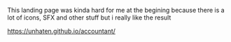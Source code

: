 This landing page was kinda hard for me at the begining because there is a lot of icons, SFX and other stuff but i really like the result

https://unhaten.github.io/accountant/
